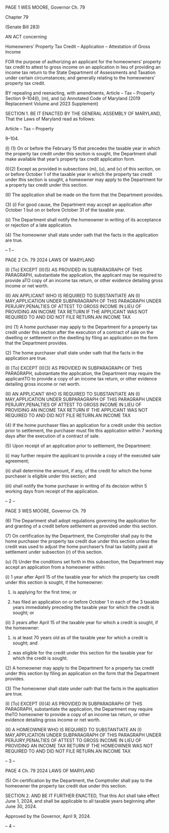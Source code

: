 PAGE 1
WES MOORE, Governor Ch. 79

Chapter 79

(Senate Bill 283)

AN ACT concerning

Homeowners’ Property Tax Credit – Application – Attestation of Gross Income

FOR the purpose of authorizing an applicant for the homeowners’ property tax credit to
attest to gross income on an application in lieu of providing an income tax return to
the State Department of Assessments and Taxation under certain circumstances;
and generally relating to the homeowners’ property tax credit.

BY repealing and reenacting, with amendments,
Article – Tax – Property
Section 9–104(l), (m), and (u)
Annotated Code of Maryland
(2019 Replacement Volume and 2023 Supplement)

SECTION 1. BE IT ENACTED BY THE GENERAL ASSEMBLY OF MARYLAND,
That the Laws of Maryland read as follows:

Article – Tax – Property

9–104.

(l) (1) On or before the February 15 that precedes the taxable year in which
the property tax credit under this section is sought, the Department shall make available
that year’s property tax credit application form.

(I)(2) Except as provided in subsections (m), (u), and (v) of this section,
on or before October 1 of the taxable year in which the property tax credit under this section
is sought, a homeowner may apply to the Department for a property tax credit under this
section.

(II) The application shall be made on the form that the Department
provides.

(3) (i) For good cause, the Department may accept an application after
October 1 but on or before October 31 of the taxable year.

(ii) The Department shall notify the homeowner in writing of its
acceptance or rejection of a late application.

(4) The homeowner shall state under oath that the facts in the application
are true.

– 1 –

PAGE 2
Ch. 79 2024 LAWS OF MARYLAND

(I) [To] EXCEPT (II)(5) AS PROVIDED IN SUBPARAGRAPH OF THIS
PARAGRAPH, substantiate the application, the applicant may be required to provide aTO
copy of an income tax return, or other evidence detailing gross income or net worth.

(II) AN APPLICANT WHO IS REQUIRED TO SUBSTANTIATE AN
(I) MAY,APPLICATION UNDER SUBPARAGRAPH OF THIS PARAGRAPH UNDER
PERJURY,PENALTIES OF ATTEST TO GROSS INCOME IN LIEU OF PROVIDING AN
INCOME TAX RETURN IF THE APPLICANT WAS NOT REQUIRED TO AND DID NOT FILE
RETURN.AN INCOME TAX

(m) (1) A home purchaser may apply to the Department for a property tax
credit under this section after the execution of a contract of sale on the dwelling or
settlement on the dwelling by filing an application on the form that the Department
provides.

(2) The home purchaser shall state under oath that the facts in the
application are true.

(I) [To] EXCEPT (II)(3) AS PROVIDED IN SUBPARAGRAPH OF THIS
PARAGRAPH, substantiate the application, the Department may require the applicantTO
to provide a copy of an income tax return, or other evidence detailing gross income or net
worth.

(II) AN APPLICANT WHO IS REQUIRED TO SUBSTANTIATE AN
(I) MAY,APPLICATION UNDER SUBPARAGRAPH OF THIS PARAGRAPH UNDER
PERJURY,PENALTIES OF ATTEST TO GROSS INCOME IN LIEU OF PROVIDING AN
INCOME TAX RETURN IF THE APPLICANT WAS NOT REQUIRED TO AND DID NOT FILE
RETURN.AN INCOME TAX

(4) If the home purchaser files an application for a credit under this section
prior to settlement, the purchaser must file this application within 7 working days after
the execution of a contract of sale.

(5) Upon receipt of an application prior to settlement, the Department:

(i) may further require the applicant to provide a copy of the
executed sale agreement;

(ii) shall determine the amount, if any, of the credit for which the
home purchaser is eligible under this section; and

(iii) shall notify the home purchaser in writing of its decision within
5 working days from receipt of the application.

– 2 –

PAGE 3
WES MOORE, Governor Ch. 79

(6) The Department shall adopt regulations governing the application for
and granting of a credit before settlement as provided under this section.

(7) On certification by the Department, the Comptroller shall pay to the
home purchaser the property tax credit due under this section unless the credit was used
to adjust the home purchaser’s final tax liability paid at settlement under subsection (r) of
this section.

(u) (1) Under the conditions set forth in this subsection, the Department may
accept an application from a homeowner within:

(i) 1 year after April 15 of the taxable year for which the property
tax credit under this section is sought, if the homeowner:

1. is applying for the first time; or

2. has filed an application on or before October 1 in each of
the 3 taxable years immediately preceding the taxable year for which the credit is sought;
or

(ii) 3 years after April 15 of the taxable year for which a credit is
sought, if the homeowner:

1. is at least 70 years old as of the taxable year for which a
credit is sought; and

2. was eligible for the credit under this section for the taxable
year for which the credit is sought.

(2) A homeowner may apply to the Department for a property tax credit
under this section by filing an application on the form that the Department provides.

(3) The homeowner shall state under oath that the facts in the application
are true.

(I) [To] EXCEPT (II)(4) AS PROVIDED IN SUBPARAGRAPH OF THIS
PARAGRAPH, substantiate the application, the Department may require theTO
homeowner to provide a copy of an income tax return, or other evidence detailing gross
income or net worth.

(II) A HOMEOWNER WHO IS REQUIRED TO SUBSTANTIATE AN
(I) MAY,APPLICATION UNDER SUBPARAGRAPH OF THIS PARAGRAPH UNDER
PERJURY,PENALTIES OF ATTEST TO GROSS INCOME IN LIEU OF PROVIDING AN
INCOME TAX RETURN IF THE HOMEOWNER WAS NOT REQUIRED TO AND DID NOT FILE
RETURN.AN INCOME TAX

– 3 –

PAGE 4
Ch. 79 2024 LAWS OF MARYLAND

(5) On certification by the Department, the Comptroller shall pay to the
homeowner the property tax credit due under this section.

SECTION 2. AND BE IT FURTHER ENACTED, That this Act shall take effect June
1, 2024, and shall be applicable to all taxable years beginning after June 30, 2024.

Approved by the Governor, April 9, 2024.

– 4 –